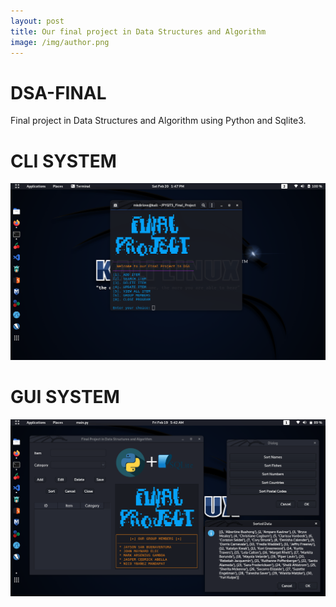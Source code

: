 ```yaml
---
layout: post
title: Our final project in Data Structures and Algorithm
image: /img/author.png
---
```


# DSA-FINAL
Final project in Data Structures and Algorithm using Python and Sqlite3.
#
# CLI SYSTEM
![FIRST RUN](https://github.com/mkdirlove/DSA-FINAL/blob/main/src/cli.png)
#
# GUI SYSTEM
![FIRST RUN](https://github.com/mkdirlove/DSA-FINAL/blob/main/src/gui.png)

